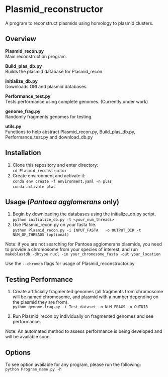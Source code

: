 # Plasmid_reconstructor
A program to reconstruct plasmids using homology to plasmid clusters.

## Overview

**Plasmid_recon.py**  
Main reconstruction program.

**Build_plas_db.py**  
Builds the plasmid database for Plasmid_recon.

**initialize_db.py**  
Downloads ORI and plasmid databases.

**Performance_test.py**  
Tests performance using complete genomes. (Currently under work) 

**genome_frag.py**  
Randomly fragments genomes for testing.

**utils.py**  
Functions to help abstract Plasmid_recon.py, Build_plas_db.py, Performance_test.py and download_db.py

## Installation
1. Clone this repository and enter directory:    
`cd Plasmid_reconstructor`
2. Create environment and activate it:    
`conda env create -f environment.yaml -n plas`    
`conda activate plas`    

## Usage (_Pantoea agglomerans_ only)    
1. Begin by downloading the databases using the initialize_db.py script.    
`python initialize_db.py -t <your_num_threads>`    
2. Use Plasmid_recon.py on your fasta file.  
`python Plasmid_recon.py -i INPUT_FASTA   -o OUTPUT_DIR -t NUM_OF_THREADS (optional) `

Note: if you are not searching for Pantoea agglomerans plasmids, you need to provide a chromosome from your species of interest, and run  
`makeblastdb -dbtype nucl -in your_chromosome_fasta -out your_location`  

Use the `--chromdb` flags for usage of Plasmid_reconstructor.py

## Testing Performance
1. Create artificially fragmented genomes (all fragments from chromosome will be named chromosome, and plasmid with a number depending on the plasmid they are from).  
`python genome_frag.py -i Test_dataset -n NUM_FRAGS -o OUTDIR`

2. Run Plasmid_recon.py individually on fragmented genomes and see performance.

Note: An automated method to assess performance is being developed and will be available soon. 

## Options
To see option available for any program, please run the following:  
`python Program_name.py -h` 
